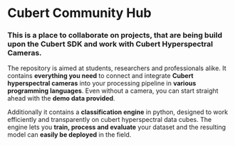 # Cubert Community Hub
### This is a place to collaborate on projects, that are being build upon the Cubert SDK and work with Cubert Hyperspectral Cameras. 

The repository is aimed at students, researchers and professionals alike. It contains __everything you need__ to connect and integrate __Cubert hyperspectral cameras__ into your processing pipeline in __various programming languages__. Even without a camera, you can start straight ahead with the __demo data provided__. 

Additionally it contains a __classification engine__ in python, designed to work efficiently and transparently on cubert hyperspectral data cubes. The engine lets you __train, process and evaluate__ your dataset and the resulting model can __easily be deployed__ in the field.  
